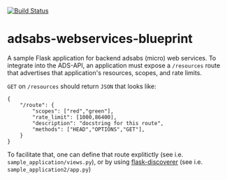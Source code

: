[![Build Status](https://travis-ci.org/adsabs/adsabs-webservices-blueprint.svg?branch=master)](https://travis-ci.org/adsabs/adsabs-webservices-blueprint)

# adsabs-webservices-blueprint

A sample Flask application for backend adsabs (micro) web services. To integrate into the ADS-API, an application must expose a `/resources` route that advertises that application's resources, scopes, and rate limits. 

`GET` on `/resources` should return `JSON` that looks like:

    {
        "/route": {
            "scopes": ["red","green"],
            "rate_limit": [1000,86400],
            "description": "docstring for this route",
            "methods": ["HEAD","OPTIONS","GET"],
        }
    }


To facilitate that, one can define that route explitictly (see i.e. `sample_application/views.py`), or by  using [flask-discoverer](https://github.com/adsabs/flask-discoverer) (see i.e. `sample_application2/app.py`)
